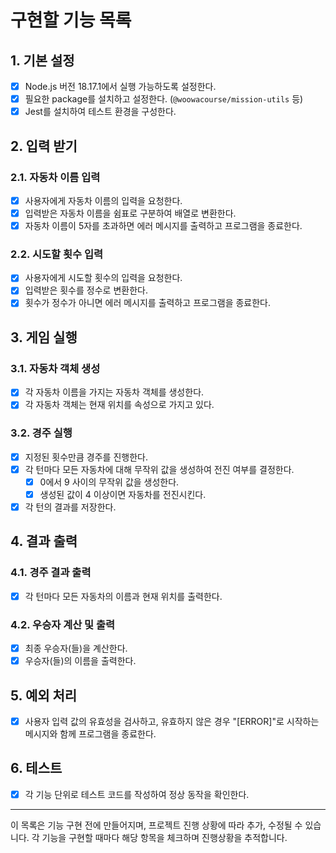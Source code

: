 # 구현할 기능 목록

## 1. 기본 설정

- [x] Node.js 버전 18.17.1에서 실행 가능하도록 설정한다.
- [x] 필요한 package를 설치하고 설정한다. (`@woowacourse/mission-utils` 등)
- [x] Jest를 설치하여 테스트 환경을 구성한다.

## 2. 입력 받기

### 2.1. 자동차 이름 입력

- [x] 사용자에게 자동차 이름의 입력을 요청한다.
- [x] 입력받은 자동차 이름을 쉼표로 구분하여 배열로 변환한다.
- [x] 자동차 이름이 5자를 초과하면 에러 메시지를 출력하고 프로그램을 종료한다.

### 2.2. 시도할 횟수 입력

- [x] 사용자에게 시도할 횟수의 입력을 요청한다.
- [x] 입력받은 횟수를 정수로 변환한다.
- [x] 횟수가 정수가 아니면 에러 메시지를 출력하고 프로그램을 종료한다.

## 3. 게임 실행

### 3.1. 자동차 객체 생성

- [x] 각 자동차 이름을 가지는 자동차 객체를 생성한다.
- [x] 각 자동차 객체는 현재 위치를 속성으로 가지고 있다.

### 3.2. 경주 실행

- [x] 지정된 횟수만큼 경주를 진행한다.
- [x] 각 턴마다 모든 자동차에 대해 무작위 값을 생성하여 전진 여부를 결정한다.
  - [x] 0에서 9 사이의 무작위 값을 생성한다.
  - [x] 생성된 값이 4 이상이면 자동차를 전진시킨다.
- [x] 각 턴의 결과를 저장한다.

## 4. 결과 출력

### 4.1. 경주 결과 출력

- [x] 각 턴마다 모든 자동차의 이름과 현재 위치를 출력한다.

### 4.2. 우승자 계산 및 출력

- [x] 최종 우승자(들)을 계산한다.
- [x] 우승자(들)의 이름을 출력한다.

## 5. 예외 처리

- [x] 사용자 입력 값의 유효성을 검사하고, 유효하지 않은 경우 "[ERROR]"로 시작하는 메시지와 함께 프로그램을 종료한다.

## 6. 테스트

- [x] 각 기능 단위로 테스트 코드를 작성하여 정상 동작을 확인한다.

---

이 목록은 기능 구현 전에 만들어지며, 프로젝트 진행 상황에 따라 추가, 수정될 수 있습니다. 각 기능을 구현할 때마다 해당 항목을 체크하며 진행상황을 추적합니다.

